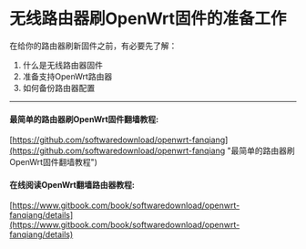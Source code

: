 ﻿# 无线路由器刷OpenWrt固件的准备工作

在给你的路由器刷新固件之前，有必要先了解：

1. 什么是无线路由器固件
2. 准备支持OpenWrt路由器
3. 如何备份路由器配置

---

#### 最简单的路由器刷OpenWrt固件翻墙教程:
[https://github.com/softwaredownload/openwrt-fanqiang](https://github.com/softwaredownload/openwrt-fanqiang "最简单的路由器刷OpenWrt固件翻墙教程")

#### 在线阅读OpenWrt翻墙路由器教程:
[https://www.gitbook.com/book/softwaredownload/openwrt-fanqiang/details](https://www.gitbook.com/book/softwaredownload/openwrt-fanqiang/details)